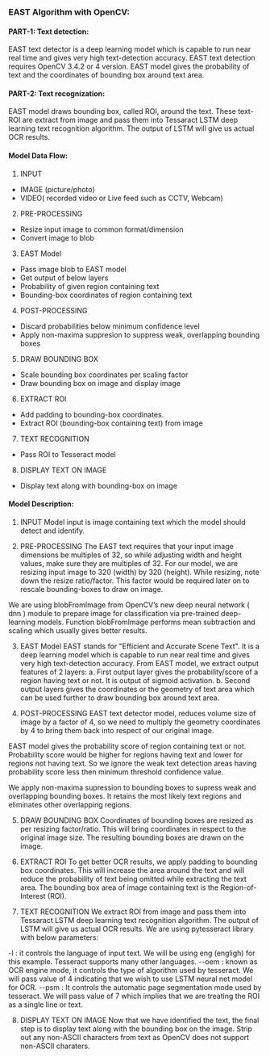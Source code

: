 ### EAST Algorithm with OpenCV: 
#### PART-1: Text detection:
EAST text detector is a deep learning model which is capable to run near real time and gives very high text-detection accuracy. EAST text detection requires OpenCV 3.4.2 or 4 version. EAST model gives the probability of text and the coordinates of bounding box around text area. 

#### PART-2: Text recognization:
EAST model draws bounding box, called ROI, around the text. These text-ROI are extract from image and pass them into Tessaract LSTM deep learning text recognition algorithm. The output of LSTM will give us actual OCR results.

#### Model Data Flow:

1. INPUT
- IMAGE (picture/photo)
- VIDEO( recorded video or Live feed such as CCTV, Webcam)

2. PRE-PROCESSING
- Resize input image to common format/dimension
- Convert image to blob

3. EAST Model
- Pass image blob to EAST model
- Get output of below layers
 - Probability of given region containing text
 - Bounding-box coordinates of region containing text

4. POST-PROCESSING
- Discard probabilities below minimum confidence level
- Apply non-maxima suppresion to suppress weak, overlapping bounding boxes

5. DRAW BOUNDING BOX
- Scale bounding box coordinates per scaling factor 
- Draw bounding box on image and display image

6. EXTRACT ROI
- Add padding to bounding-box coordinates.
- Extract ROI (bounding-box containing text) from image

7. TEXT RECOGNITION
- Pass ROI to Tesseract model 

8. DISPLAY TEXT ON IMAGE
- Display text along with bounding-box on image


#### Model Description:

1. INPUT
Model input is image containing text which the model should detect and identify. 

2. PRE-PROCESSING
The EAST text requires that your input image dimensions be multiples of 32, so while adjusting width and height values, make sure they are multiples of 32. 
For our model, we are resizing input image to 320 (width) by 320 (height). While resizing, note down the resize ratio/factor. This factor would be required later on to rescale bounding-boxes to draw on image. 

We are using blobFromImage from OpenCV’s new deep neural network ( dnn ) module to prepare image for classification via pre-trained deep-learning models. Function blobFromImage performs mean subtraction and scaling which usually gives better results. 

3. EAST Model
EAST stands for "Efficient and Accurate Scene Text". It is a deep learning model which is capable to run near real time and gives very high text-detection accuracy. From EAST model, we extract output features of 2 layers:
a. First output layer gives the probability/score of a region having text or not. It is output of sigmoid activation. 
b. Second output layers gives the coordinates or the geometry of text area which can be used further to draw bounding box around text area. 


4. POST-PROCESSING
EAST text detector model, reduces volume size of image by a factor of 4, so we need to multiply the geometry coordinates by 4 to bring them back into respect of our original image. 

EAST model gives the probability score of region containing text or not. Probability score would be higher for regions having text and lower for regions not having text. So we ignore the weak text detection areas having probability score less then minimum threshold confidence value. 

We apply non-maxima supression to bounding boxes to supress weak and overlapping bounding boxes. It retains the most likely text regions and eliminates other overlapping regions. 


5. DRAW BOUNDING BOX
Coordinates of bounding boxes are resized as per resizing factor/ratio. This will bring coordinates in respect to the original image size. The resulting bounding boxes are drawn on the image. 


6. EXTRACT ROI
To get better OCR results, we apply padding to bounding box coordinates. This will increase the area around the text and will reduce the probability of text being omitted while extracting the text area. 
The bounding box area of image containing text is the Region-of-Interest (ROI). 


7. TEXT RECOGNITION
We extract ROI from image and pass them into Tessaract LSTM deep learning text recognition algorithm. The output of LSTM will give us actual OCR results. We are using pytesseract library with below parameters:

-l : it controls the language of input text. We will be using eng (engligh) for this example. Tesseract supports many other languages.
--oem : known as OCR engine mode, it controls the type of algorithm used by tesseract. We will pass value of 4 indicating that we wish to use LSTM neural net model for OCR. 
--psm : It controls the automatic page segmentation mode used by tesseract. We will pass value of 7 which implies that we are treating the ROI as a single line or text. 

8. DISPLAY TEXT ON IMAGE
Now that we have identified the text, the final step is to display text along with the bounding box on the image. Strip out any non-ASCII characters from text as OpenCV does not support non-ASCII charaters. 


